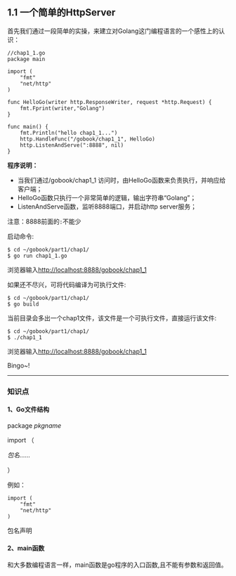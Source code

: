 
## 1.1 一个简单的HttpServer


首先我们通过一段简单的实操，来建立对Golang这门编程语言的一个感性上的认识：


```Golang
//chap1_1.go
package main

import (
	"fmt"
	"net/http"
)

func HelloGo(writer http.ResponseWriter, request *http.Request) {
	fmt.Fprint(writer,"Golang")
}

func main() {
	fmt.Println("hello chap1_1...")
	http.HandleFunc("/gobook/chap1_1", HelloGo)
	http.ListenAndServe(":8888", nil)
}
```

**程序说明：**

- 当我们通过/gobook/chap1_1 访问时，由HelloGo函数来负责执行，并响应给客户端；
- HelloGo函数只执行一个非常简单的逻辑，输出字符串“Golang”；
- ListenAndServe函数，监听8888端口，并启动http server服务；

注意：8888前面的`:`不能少

启动命令:

```
$ cd ~/gobook/part1/chap1/
$ go run chap1_1.go
```

浏览器输入[http://localhost:8888/gobook/chap1_1](http://localhost:8888/gobook/chap1_1)

如果还不尽兴，可将代码编译为可执行文件:

```
$ cd ~/gobook/part1/chap1/
$ go build
```

当前目录会多出一个chap1文件，该文件是一个可执行文件，直接运行该文件:

```
$ cd ~/gobook/part1/chap1/
$ ./chap1_1
```

浏览器输入[http://localhost:8888/gobook/chap1_1](http://localhost:8888/gobook/chap1_1)

Bingo~!

---

### 知识点

#### 1、Go文件结构

package *pkgname*

import （

  *包名……*

）

例如：

```
import (
	"fmt"
	"net/http"
)
```

包名声明

#### 2、main函数

和大多数编程语言一样，main函数是go程序的入口函数,且不能有参数和返回值。